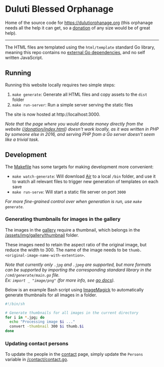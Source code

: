 # Duluti Blessed Orphanage

Home of the source code for https://dulutiorphanage.org (this orphanage needs all the help it can get, so a [donation](https://dulutiorphanage.org/donate) of any size would be of great help).

---

The HTML files are templated using the `html/template` standard Go library, meaning this repo contains no [external Go dependencies](/go.mod), and no self written JavaScript.

## Running

Running this website locally requires two simple steps:

1. `make generate`: Generate all HTML files and copy assets to the `dist` folder
2. `make run-server`: Run a simple server serving the static files

The site is now hosted at http://localhost:3000.

_Note that the page where you would donate money directly from the website ([/donation/index.html](https://dulutiorphanage.org/donation/index.php)) doesn't work locally, as it was written in PHP by someone else in 2016, and serving PHP from a Go server doesn't seem like a trivial task._

## Development

The [Makefile](/Makefile) has some targets for making development more convenient:

- `make watch-generate`: Will download [Air](https://github.com/cosmtrek/air) to a local `/bin` folder, and use it to watch all relevant files to trigger new generation of templates on each save
- `make run-serve`: Will start a static file server on port `3000`

_For more fine-grained control over when generation is run, use `make generate`._

### Generating thumbnails for images in the gallery

The images in the [gallery](https://dulutiorpahange.org/gallery) require a thumbnail, which belongs in the [/assets/img/gallery/thumbnail](/assets/img/gallery/thumbnail) folder.

These images need to retain the aspect ratio of the original image, but reduce the width to 300.
The name of the image needs to be `thumb.<original-image-name-with-extention>`.

_Note that currently only `.jpg` and `.jpeg` are supported, but more formats can be supported by importing the corresponding standard library in the `/cmd/generate/main.go` file.<br />Ex: `import _ "image/png"` (for more info, see [go docs](https://pkg.go.dev/image))._

Below is an example Bash script using [ImageMagick](https://imagemagick.org/index.php) to automatically generate thumbnails for all images in a folder.

```bash
#!/bin/sh

# Generate thumbnails for all images in the current directory
for i in *.jpg; do
  echo "Processing image $i ..."
  convert -thumbnail 300 $i thumb.$i
done
```

### Updating contact persons

To update the people in the [contact](https://dulutiorphanage.org/contact) page, simply update the `Persons` variable in [/contact/contact.go](/contact/contact.go).

